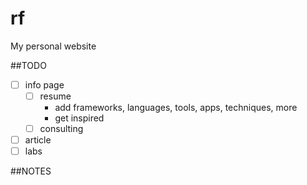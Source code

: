 # rf
My personal website

##TODO
- [ ] info page
	- [ ] resume
	  - add frameworks, languages, tools, apps, techniques, more
	  - get inspired
  - [ ] consulting
- [ ] article
- [ ] labs  	   

##NOTES


